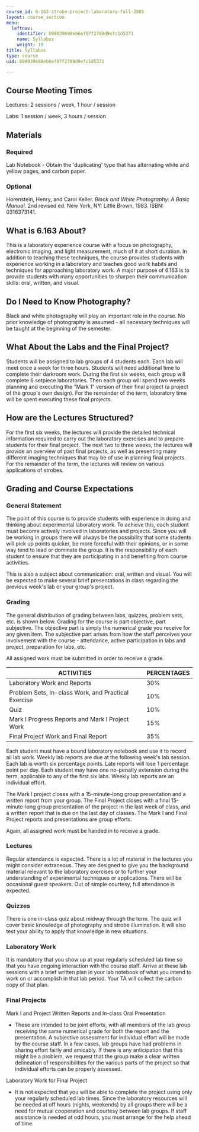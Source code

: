 ```yaml
---
course_id: 6-163-strobe-project-laboratory-fall-2005
layout: course_section
menu:
  leftnav:
    identifier: 898039698eb6ef07f2788d9efc1d5371
    name: Syllabus
    weight: 10
title: Syllabus
type: course
uid: 898039698eb6ef07f2788d9efc1d5371

---
```


Course Meeting Times
--------------------

Lectures: 2 sessions / week, 1 hour / session

Labs: 1 session / week, 3 hours / session

Materials
---------

### Required

Lab Notebook - Obtain the 'duplicating' type that has alternating white and yellow pages, and carbon paper.

### Optional

Horenstein, Henry, and Carol Keller. _Black and White Photography: A Basic Manual_. 2nd revised ed. New York, NY: Little Brown, 1983. ISBN: 0316373141.

What is 6.163 About?
--------------------

This is a laboratory experience course with a focus on photography, electronic imaging, and light measurement, much of it at short duration. In addition to teaching these techniques, the course provides students with experience working in a laboratory and teaches good work habits and techniques for approaching laboratory work. A major purpose of 6.163 is to provide students with many opportunities to sharpen their communication skills: oral, written, and visual.

Do I Need to Know Photography?
------------------------------

Black and white photography will play an important role in the course. No prior knowledge of photography is assumed - all necessary techniques will be taught at the beginning of the semester.

What About the Labs and the Final Project?
------------------------------------------

Students will be assigned to lab groups of 4 students each. Each lab will meet once a week for three hours. Students will need additional time to complete their darkroom work. During the first six weeks, each group will complete 6 setpiece laboratories. Then each group will spend two weeks planning and executing the "Mark 1" version of their final project (a project of the group's own design). For the remainder of the term, laboratory time will be spent executing these final projects.

How are the Lectures Structured?
--------------------------------

For the first six weeks, the lectures will provide the detailed technical information required to carry out the laboratory exercises and to prepare students for their final project. The next two to three weeks, the lectures will provide an overview of past final projects, as well as presenting many different imaging techniques that may be of use in planning final projects. For the remainder of the term, the lectures will review on various applications of strobes.

Grading and Course Expectations
-------------------------------

### General Statement

The point of this course is to provide students with experience in doing and thinking about experimental laboratory work. To achieve this, each student must become actively involved in laboratories and projects. Since you will be working in groups there will always be the possibility that some students will pick up points quicker, be more forceful with their opinions, or in some way tend to lead or dominate the group. It is the responsibility of each student to ensure that they are participating in and benefiting from course activities.

This is also a subject about communication: oral, written and visual. You will be expected to make several brief presentations in class regarding the previous week's lab or your group's project.

### Grading

The general distribution of grading between labs, quizzes, problem sets, etc. is shown below. Grading for the course is part objective, part subjective. The objective part is simply the numerical grade you receive for any given item. The subjective part arises from how the staff perceives your involvement with the course - attendance, active participation in labs and project, preparation for labs, etc.

All assigned work must be submitted in order to receive a grade.

| ACTIVITIES | PERCENTAGES |
| --- | --- |
| Laboratory Work and Reports | 30% |
| Problem Sets, In-class Work, and Practical Exercise | 10% |
| Quiz | 10% |
| Mark I Progress Reports and Mark I Project Work | 15% |
| Final Project Work and Final Report | 35% 

Each student must have a bound laboratory notebook and use it to record all lab work. Weekly lab reports are due at the following week's lab session. Each lab is worth six percentage points. Late reports will lose 1 percentage point per day. Each student may have one no-penalty extension during the term, applicable to any of the first six labs. Weekly lab reports are an individual effort.

The Mark I project closes with a 15-minute-long group presentation and a written report from your group. The Final Project closes with a final 15-minute-long group presentation of the project in the last week of class, and a written report that is due on the last day of classes. The Mark I and Final Project reports and presentations are group efforts.

Again, all assigned work must be handed in to receive a grade.

### Lectures

Regular attendance is expected. There is a lot of material in the lectures you might consider extraneous. They are designed to give you the background material relevant to the laboratory exercises or to further your understanding of experimental techniques or applications. There will be occasional guest speakers. Out of simple courtesy, full attendance is expected.

### Quizzes

There is one in-class quiz about midway through the term. The quiz will cover basic knowledge of photography and strobe illumination. It will also test your ability to apply that knowledge in new situations.

### Laboratory Work

It is mandatory that you show up at your regularly scheduled lab time so that you have ongoing interaction with the course staff. Arrive at these lab sessions with a brief written plan in your lab notebook of what you intend to work on or accomplish in that lab period. Your TA will collect the carbon copy of that plan.

### Final Projects

Mark I and Project Written Reports and In-class Oral Presentation

*   These are intended to be joint efforts, with all members of the lab group receiving the same numerical grade for both the report and the presentation. A subjective assessment for individual effort will be made by the course staff. In a few cases, lab groups have had problems in sharing effort fairly and amicably. If there is any anticipation that this might be a problem, we request that the group make a clear written delineation of responsibilities for the various parts of the project so that individual efforts can be properly assessed.

Laboratory Work for Final Project

*   It is not expected that you will be able to complete the project using only your regularly scheduled lab times. Since the laboratory resources will be needed at off hours (nights, weekends) by all groups there will be a need for mutual cooperation and courtesy between lab groups. If staff assistance is needed at odd hours, you must arrange for the help ahead of time.